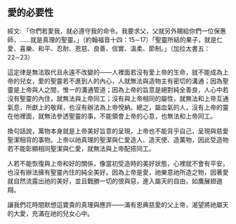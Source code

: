 ## 愛的必要性 ##

經文: 「你們若愛我，就必遵守我的命令。我要求父，父就另外賜給你們一位保惠師，……就是真理的聖靈。」（約翰福音十四：15∼17）「聖靈所結的果子，就是仁愛、喜樂、和平、忍耐、恩慈、良善、信實、溫柔、節制。」（加拉太書五： 22∼23）



這定律是無法取代且永遠不改變的——人裡面若沒有愛上帝的生命，就不能成為上帝的兒女，愛的聖靈若不進到人的內心，人就無法與造物主有密切的溝通；因為聖靈是上帝與人之間，惟一的溝通管道；因為上帝的旨意是絕對純全善良，人心中若沒有聖靈的內住，就無法與上帝同工；沒有與上帝相同的屬性，就無法和上帝互通氣息，所獻上的敬拜，也沒有辦法為上帝悅納。總之，屬血氣的人，沒有上帝的靈在他裡面，就無法參透聖靈的事，不能領會上帝的心意，也無法和上帝同工。

換句話說，萬物本身就是上帝美好旨意的呈現，上帝也不能背乎自己，呈現與慈愛聖潔相背的事物。上帝以祂真理的聖潔與仁愛造人、造天使、造萬物，因此受造物若不能彰顯相同聖潔與仁愛，就無法與上帝配搭同工。

人若不能恢復與上帝和好的關係，像當初受造時的美好狀態，心裡就不會有平安，也沒有辦法擁有聖靈內住的純全美好。因為上帝是愛，祂樂意祂所造之物，因著愛就自然流露出祂的美好，並且戰勝一切的恨與惡，進入屬天的自由，如鷹展翅遨翔。

讓我們花時間默想這寶貴的真理與應許——滿有恩典慈愛的父上帝，渴望將祂屬天的大愛，充滿在祂的兒女心中。